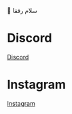 👋 سلام رفقا 
<h1 id="l1"> Discord </h1>
  <a href="https://discord.gg/UJjekNv8PM">Discord</a> 
<br>
<h1> Instagram </h1>
  <a href="https://instagram.com/windfina"> Instagram </a>
